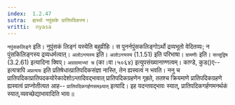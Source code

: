 ```yaml
---
index:  1.2.47
sutra:  ह्यस्वो नपुंसके प्रातिपदिकस्य।
vritti:  nyasa
---
```


`नपुंसकलिङ्गे` इति। नुपुंसकं लिङ्गं यस्येति बहुव्रीहिः। स पुनर्नपुंसकलिङ्गोऽर्थो द्रव्यभूतो वेदितव्यः; न पुंसकिलिङ्गस्य द्रव्यधर्मत्वात्। `अलोऽन्त्यस्य` इति। `अलोऽन्त्यस्य` (1.1.51) इति परिभाषा।
`ग्रामणीः` इति। `सत्सूद्विष` (3.2.61) इत्यादिना क्विप्। `अग्रग्रामाभ्यां च` (का।वा।५०६४) इत्युपसंख्यानाण्णत्वम्। काण्डे, कुड()ए-- इत्यत्रापि `अप्रत्ययः` इति प्रतिषेधात्प्रातिपदिकसंज्ञा नास्ति, तेन ह्यस्वत्वं न भवति। ननु च प्रातिपदिकाप्रातिपदकयोरेकादेशोऽन्तादिवद्भावात् प्रातिपदिकग्रहणेन गृह्रते, ततश्च क्रियमाणे प्रातिपदिकग्रहणे ह्यस्वत्वं प्राप्नोतीत्यत आह-- `प्रातिपदिकगर्हणसमथ्र्यात्` इत्यादि। इह यदन्तवद्भावः स्यात्, प्रातिपदिकगर्हणमनर्थकं स्यात्,व्यवच्छेद्याभावादिति भावः॥
